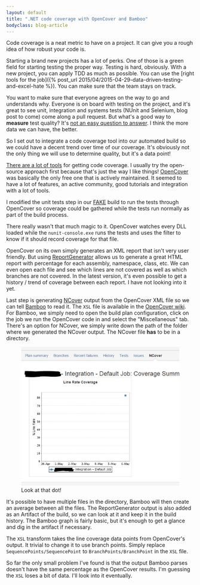 ```yaml
---
layout: default
title: ".NET code coverage with OpenCover and Bamboo"
bodyclass: blog-article
---
```


Code coverage is a neat metric to have on a project. It can give you a rough idea of how robust your code is.

<!-- more -->

Starting a brand new projects has a lot of perks. One of those is a green field for starting testing the proper way. Testing is hard, obviously.
With a new project, you can apply TDD as much as possible. You can use the 
[right tools for the job]({% post_url 2015/04/2015-04-29-data-driven-testing-and-excel-hate %}). You can make sure that the team stays on track.

You want to make sure that everyone agrees on the way to go and understands why. Everyone is on board with testing on the project, and it's great to see unit, integration and
systems tests (NUnit and Selenium, blog post to come) come along a pull request. But what's a good way to **measure** test quality? It's 
[not an easy question to answer](https://stackoverflow.com/questions/262727/how-do-you-measure-the-quality-of-your-unit-tests). I think the more data we can have, the better.

So I set out to integrate a code coverage tool into our automated build so we could have a decent trend over time of our coverage. It's obviously not the only thing we will
use to determine quality, but it's a data point!

[There are a lot of tools](https://stackoverflow.com/questions/276829/code-coverage-for-c-net) for getting code coverage. I usually try the open-source approach first
because that's just the way I like things! [OpenCover](https://github.com/OpenCover/opencover) was basically the only free one that is actively maintained. It seemed
to have a lot of features, an active community, good tutorials and integration with a lot of tools.

I modified the unit tests step in our [FAKE](https://github.com/fsharp/FAKE) build to run the tests through OpenCover so coverage could be gathered while the tests run
normally as part of the build process.

<script src="https://gist.github.com/cdroulers/530d4ef4e0ee07c98a1e.js"></script>

There really wasn't that much magic to it. OpenCover watches every DLL loaded while the `nunit-console.exe` runs the tests and uses the filter to know if it should record
coverage for that file.

OpenCover on its own simply generates an XML report that isn't very user friendly. But using [ReportGenerator](https://github.com/danielpalme/ReportGenerator) allows us
to generate a great HTML report with percentage for each assembly, namespace, class, etc. We can even open each file and see which lines are not covered as well as
which branches are not covered. In the latest version, it's even possible to get a history / trend of coverage between each report. I have not looking into it yet.

Last step is generating [NCover](https://www.ncover.com/) output from the OpenCover XML file so we can tell [Bamboo](https://www.atlassian.com/software/bamboo) to read it. 
The `XSL` file is available in the [OpenCover wiki](https://github.com/OpenCover/opencover/wiki/Monitoring-coverage-in-Atlassian-Bamboo). For Bamboo, we simply need to
open the build plan configuration, click on the job we run the OpenCover code in and select the "Miscellaneous" tab. There's an option for NCover, we simply write down
the path of the folder where we generated the NCover output. The NCover file **has** to be in a directory.

<figure>
    <img src="/assets/images/open-cover-summary.jpg" alt="NCover Bamboo output" />
    <figcaption>Look at that dot!</figcaption>
</figure>

It's possible to have multiple files in the directory, Bamboo will then create an average between all the files. The ReportGenerator output is also added as an Artifact
of the build, so we can look at it and keep it in the build history. The Bamboo graph is fairly basic, but it's enough to get a glance and dig in the artifact if
necessary.

The `XSL` transform takes the line coverage data points from OpenCover's output. It trivial to change it to use branch points. Simply replace `SequencePoints/SequencePoint`
to `BranchPoints/BranchPoint` in the `XSL` file.

So far the only small problem I've found is that the output Bamboo parses doesn't have the same percentage as the OpenCover results. I'm guessing the `XSL` loses a bit
of data. I'll look into it eventually.